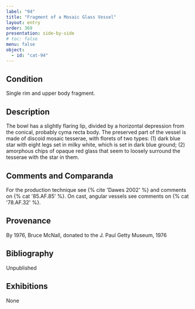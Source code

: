 ```yaml
---
label: "94"
title: "Fragment of a Mosaic Glass Vessel"
layout: entry
order: 369
presentation: side-by-side
# toc: false
menu: false
object:
  - id: "cat-94"
---
```


## Condition

Single rim and upper body fragment.

## Description

The bowl has a slightly flaring lip, divided by a horizontal depression from the conical, probably cyma recta body. The preserved part of the vessel is made of discoid mosaic tesserae, with florets of two types: (1) dark blue star with eight legs set in milky white, which is set in dark blue ground; (2) amorphous chips of opaque red glass that seem to loosely surround the tesserae with the star in them.

## Comments and Comparanda

For the production technique see {% cite 'Dawes 2002' %} and comments on {% cat '85.AF.85' %}. On cast, angular vessels see comments on {% cat '78.AF.32' %}.

## Provenance

By 1976, Bruce McNall, donated to the J. Paul Getty Museum, 1976

## Bibliography

Unpublished

## Exhibitions

None